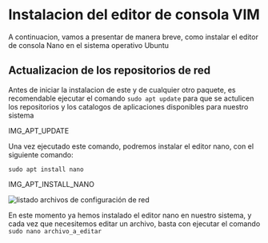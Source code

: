 # Instalacion del editor de consola VIM
A continuacion, vamos a presentar de manera breve, como instalar el editor de consola Nano en el sistema operativo Ubuntu

## Actualizacion de los repositorios de red

Antes de iniciar la instalacion de este y de cualquier otro paquete, es recomendable ejecutar el comando ```sudo apt update``` para que se actulicen los repositorios y los catalogos de aplicaciones disponibles para nuestro sistema

IMG_APT_UPDATE

Una vez ejecutado este comando, podremos instalar el editor nano, con el siguiente comando:

```sudo apt install nano```

IMG_APT_INSTALL_NANO

![listado archivos de configuración de red](https://github.com/hernandopena/Wazuh/blob/8426080e775bb4f0b0c31403d0a7da1b2abd5300/1.%20Instalaci%C3%B3n%20Ubuntu%2022.10/imagenes/ruta_configuracion_red.jpg)

En este momento ya hemos instalado el editor nano en nuestro sistema, y cada vez que necesitemos editar un archivo, basta con ejecutar el comando ```sudo nano archivo_a_editar```